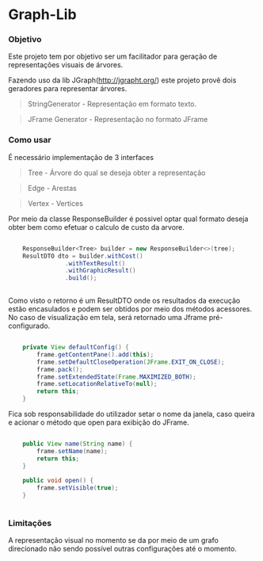 # Graph-Lib

### Objetivo
Este projeto tem por objetivo ser um facilitador para geração de representações visuais de árvores.

Fazendo uso da lib JGraph(http://jgrapht.org/) este projeto provê dois geradores para representar árvores.

> StringGenerator - Representação em formato texto.

> JFrame Generator - Representação no formato JFrame

### Como usar
É necessário implementação de 3 interfaces

> Tree - Árvore do qual se deseja obter a representação

> Edge - Arestas 

> Vertex - Vertices

Por meio da classe ResponseBuilder é possivel optar qual formato deseja obter bem como efetuar o calculo de custo da arvore.
```java

	ResponseBuilder<Tree> builder = new ResponseBuilder<>(tree);
	ResultDTO dto = builder.withCost()
				.withTextResult()
				.withGraphicResult()
				.build();
						
```
Como visto o retorno é um ResultDTO onde os resultados da execução estão encasulados e podem ser obtidos por meio dos métodos acessores.
No caso de visualização em tela, será retornado uma Jframe pré-configurado.
```java

	private View defaultConfig() {
		frame.getContentPane().add(this);
		frame.setDefaultCloseOperation(JFrame.EXIT_ON_CLOSE);
		frame.pack();
		frame.setExtendedState(Frame.MAXIMIZED_BOTH);
		frame.setLocationRelativeTo(null);
		return this;
	}

```

Fica sob responsabilidade do utilizador setar o nome da janela, caso queira e acionar o método que open para exibição do JFrame.
```java

	public View name(String name) {
		frame.setName(name);
		return this;
	}
	
	public void open() {
		frame.setVisible(true);
	}
	
```

### Limitações
A representação visual no momento se da por meio de um grafo direcionado não sendo possível outras configurações até o momento.